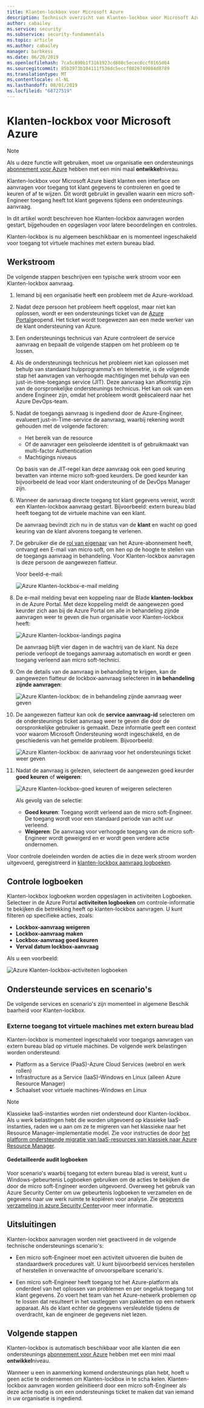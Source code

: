 ```yaml
---
title: Klanten-lockbox voor Microsoft Azure
description: Technisch overzicht van Klanten-lockbox voor Microsoft Azure, waarmee u de toegang van cloud providers kunt controleren wanneer micro soft toegang moet hebben tot klant gegevens.
author: cabailey
ms.service: security
ms.subservice: security-fundamentals
ms.topic: article
ms.author: cabailey
manager: barbkess
ms.date: 06/20/2019
ms.openlocfilehash: 7ca5c890b1f3161923cd808c5ecec0ccf0165d64
ms.sourcegitcommit: 85b3973b104111f536dc5eccf8026749084d8789
ms.translationtype: MT
ms.contentlocale: nl-NL
ms.lasthandoff: 08/01/2019
ms.locfileid: "68727519"
---
```

# <a name="customer-lockbox-for-microsoft-azure"></a>Klanten-lockbox voor Microsoft Azure

> [!NOTE]
> Als u deze functie wilt gebruiken, moet uw organisatie een ondersteunings [abonnement voor Azure](https://azure.microsoft.com/support/plans/) hebben met een mini maal **ontwikkel**niveau.

Klanten-lockbox voor Microsoft Azure biedt klanten een interface om aanvragen voor toegang tot klant gegevens te controleren en goed te keuren of af te wijzen. Dit wordt gebruikt in gevallen waarin een micro soft-Engineer toegang heeft tot klant gegevens tijdens een ondersteunings aanvraag.

In dit artikel wordt beschreven hoe Klanten-lockbox aanvragen worden gestart, bijgehouden en opgeslagen voor latere beoordelingen en controles.

Klanten-lockbox is nu algemeen beschikbaar en is momenteel ingeschakeld voor toegang tot virtuele machines met extern bureau blad.

## <a name="workflow"></a>Werkstroom

De volgende stappen beschrijven een typische werk stroom voor een Klanten-lockbox aanvraag.

1. Iemand bij een organisatie heeft een probleem met de Azure-workload.

2. Nadat deze persoon het probleem heeft opgelost, maar niet kan oplossen, wordt er een ondersteunings ticket van de [Azure Portal](https://ms.portal.azure.com/signin/index/?feature.settingsportalinstance=mpac)geopend. Het ticket wordt toegewezen aan een mede werker van de klant ondersteuning van Azure.

3. Een ondersteunings technicus van Azure controleert de service aanvraag en bepaalt de volgende stappen om het probleem op te lossen.

4. Als de ondersteunings technicus het probleem niet kan oplossen met behulp van standaard hulpprogramma's en telemetrie, is de volgende stap het aanvragen van verhoogde machtigingen met behulp van een just-in-time-toegangs service (JIT). Deze aanvraag kan afkomstig zijn van de oorspronkelijke ondersteunings technicus. Het kan ook van een andere Engineer zijn, omdat het probleem wordt geëscaleerd naar het Azure DevOps-team.

5. Nadat de toegangs aanvraag is ingediend door de Azure-Engineer, evalueert just-in-Time-service de aanvraag, waarbij rekening wordt gehouden met de volgende factoren:
    - Het bereik van de resource
    - Of de aanvrager een geïsoleerde identiteit is of gebruikmaakt van multi-factor Authentication
    - Machtigings niveaus
    
    Op basis van de JIT-regel kan deze aanvraag ook een goed keuring bevatten van interne micro soft-goed keurders. De goed keurder kan bijvoorbeeld de lead voor klant ondersteuning of de DevOps Manager zijn.

6. Wanneer de aanvraag directe toegang tot klant gegevens vereist, wordt een Klanten-lockbox aanvraag gestart. Bijvoorbeeld: extern bureau blad heeft toegang tot de virtuele machine van een klant.
    
    De aanvraag bevindt zich nu in de status van de **klant** en wacht op goed keuring van de klant alvorens toegang te verlenen.

7. De gebruiker die de [rol van eigenaar](../../role-based-access-control/rbac-and-directory-admin-roles.md#azure-rbac-roles) van het Azure-abonnement heeft, ontvangt een E-mail van micro soft, om hen op de hoogte te stellen van de toegangs aanvraag in behandeling. Voor Klanten-lockbox aanvragen is deze persoon de aangewezen fiatteur.
    
    Voor beeld-e-mail:
    
    ![Azure Klanten-lockbox-e-mail melding](./media/customer-lockbox-overview/customer-lockbox-email-notification.png)

8. De e-mail melding bevat een koppeling naar de Blade **klanten-lockbox** in de Azure Portal. Met deze koppeling meldt de aangewezen goed keurder zich aan bij de Azure Portal om alle in behandeling zijnde aanvragen weer te geven die hun organisatie voor Klanten-lockbox heeft:
    
    ![Azure Klanten-lockbox-landings pagina](./media/customer-lockbox-overview/customer-lockbox-landing-page.png)
    
   De aanvraag blijft vier dagen in de wachtrij van de klant. Na deze periode verloopt de toegangs aanvraag automatisch en wordt er geen toegang verleend aan micro soft-technici.

9. Om de details van de aanvraag in behandeling te krijgen, kan de aangewezen fiatteur de lockbox-aanvraag selecteren in **in behandeling zijnde aanvragen**:
    
    ![Azure Klanten-lockbox: de in behandeling zijnde aanvraag weer geven](./media/customer-lockbox-overview/customer-lockbox-pending-requests.png)

10. De aangewezen fiatteur kan ook de **service aanvraag-id** selecteren om de ondersteunings ticket aanvraag weer te geven die door de oorspronkelijke gebruiker is gemaakt. Deze informatie geeft een context voor waarom Microsoft Ondersteuning wordt ingeschakeld, en de geschiedenis van het gemelde probleem. Bijvoorbeeld:
    
    ![Azure Klanten-lockbox: de aanvraag voor het ondersteunings ticket weer geven](./media/customer-lockbox-overview/customer-lockbox-support-ticket.png)

11. Nadat de aanvraag is gelezen, selecteert de aangewezen goed keurder **goed keuren** of **weigeren**:
    
    ![Azure Klanten-lockbox-goed keuren of weigeren selecteren](./media/customer-lockbox-overview/customer-lockbox-approval.png)
    
    Als gevolg van de selectie:
    - **Goed keuren**:  Toegang wordt verleend aan de micro soft-Engineer. De toegang wordt voor een standaard periode van acht uur verleend.
    - **Weigeren**: De aanvraag voor verhoogde toegang van de micro soft-Engineer wordt geweigerd en er wordt geen verdere actie ondernomen.

Voor controle doeleinden worden de acties die in deze werk stroom worden uitgevoerd, geregistreerd in [klanten-lockbox aanvraag logboeken](#auditing-logs).

## <a name="auditing-logs"></a>Controle logboeken

Klanten-lockbox logboeken worden opgeslagen in activiteiten Logboeken. Selecteer in de Azure Portal **activiteiten logboeken** om controle-informatie te bekijken die betrekking heeft op klanten-lockbox aanvragen. U kunt filteren op specifieke acties, zoals:
- **Lockbox-aanvraag weigeren**
- **Lockbox-aanvraag maken**
- **Lockbox-aanvraag goed keuren**
- **Verval datum lockbox-aanvraag**

Als u een voorbeeld:

![Azure Klanten-lockbox-activiteiten logboeken](./media/customer-lockbox-overview/customer-lockbox-activitylogs.png)

## <a name="supported-services-and-scenarios"></a>Ondersteunde services en scenario's

De volgende services en scenario's zijn momenteel in algemene Beschik baarheid voor Klanten-lockbox.

### <a name="remote-desktop-access-to-virtual-machines"></a>Externe toegang tot virtuele machines met extern bureau blad

Klanten-lockbox is momenteel ingeschakeld voor toegangs aanvragen van extern bureau blad op virtuele machines. De volgende werk belastingen worden ondersteund:
- Platform as a Service (PaaS)-Azure Cloud Services (webrol en werk rollen)
- Infrastructure as a Service (IaaS)-Windows en Linux (alleen Azure Resource Manager)
- Schaalset voor virtuele machines-Windows en Linux

> [!NOTE]
> Klassieke IaaS-instanties worden niet ondersteund door Klanten-lockbox. Als u werk belastingen hebt die worden uitgevoerd op klassieke IaaS-instanties, raden we u aan om ze te migreren van het klassieke naar het Resource Manager-implementatie model. Zie voor instructies de door [het platform ondersteunde migratie van IaaS-resources van klassiek naar Azure Resource Manager](../../virtual-machines/windows/migration-classic-resource-manager-overview.md).

#### <a name="detailed-audit-logs"></a>Gedetailleerde audit logboeken

Voor scenario's waarbij toegang tot extern bureau blad is vereist, kunt u Windows-gebeurtenis Logboeken gebruiken om de acties te bekijken die door de micro soft-Engineer worden uitgevoerd. Overweeg het gebruik van Azure Security Center om uw gebeurtenis logboeken te verzamelen en de gegevens naar uw werk ruimte te kopiëren voor analyse. Zie [gegevens verzameling in azure Security Center](../../security-center/security-center-enable-data-collection.md)voor meer informatie.

## <a name="exclusions"></a>Uitsluitingen

Klanten-lockbox aanvragen worden niet geactiveerd in de volgende technische ondersteunings scenario's:

- Een micro soft-Engineer moet een activiteit uitvoeren die buiten de standaardwerk procedures valt. U kunt bijvoorbeeld services herstellen of herstellen in onverwachte of onvoorspelbare scenario's.

- Een micro soft-Engineer heeft toegang tot het Azure-platform als onderdeel van het oplossen van problemen en per ongeluk toegang tot klant gegevens. Zo voert het team van het Azure-netwerk problemen op te lossen dat resulteert in het vastleggen van pakketten op een netwerk apparaat. Als de klant echter de gegevens versleutelde tijdens de overdracht, kan de engineer de gegevens niet lezen.

## <a name="next-steps"></a>Volgende stappen

Klanten-lockbox is automatisch beschikbaar voor alle klanten die een ondersteunings [abonnement voor Azure](https://azure.microsoft.com/support/plans/) hebben met een mini maal **ontwikkel**niveau.

Wanneer u een in aanmerking komend ondersteunings plan hebt, hoeft u geen actie te ondernemen om Klanten-lockbox in te scha kelen. Klanten-lockbox aanvragen worden geïnitieerd door een micro soft-Engineer als deze actie nodig is om een ondersteunings ticket te maken dat van iemand in uw organisatie is ingediend.
